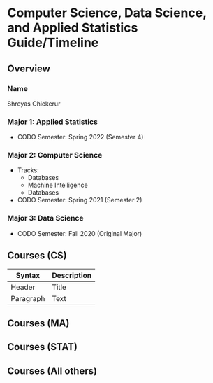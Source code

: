 # Computer Science, Data Science, and Applied Statistics Guide/Timeline
## Overview
### Name
Shreyas Chickerur
### Major 1: Applied Statistics
- CODO Semester: Spring 2022 (Semester 4)
### Major 2: Computer Science
- Tracks:
    - Databases
    - Machine Intelligence
    - Databases
- CODO Semester: Spring 2021 (Semester 2)
### Major 3: Data Science
- CODO Semester: Fall 2020 (Original Major)
## Courses (CS)
| Syntax      | Description |
| ----------- | ----------- |
| Header      | Title       |
| Paragraph   | Text        |
## Courses (MA)

## Courses (STAT)

## Courses (All others)